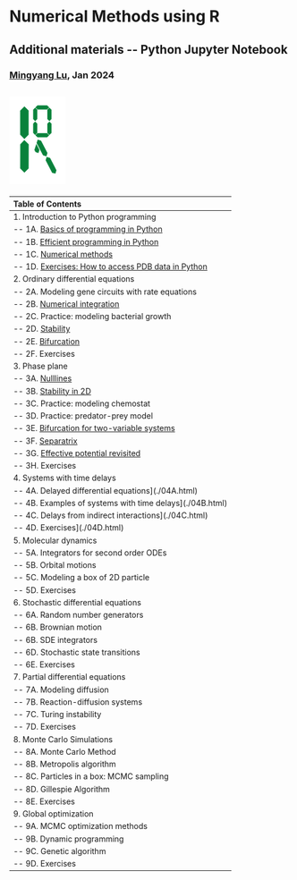 # Numerical Methods using R
## Additional materials -- Python Jupyter Notebook

### [Mingyang Lu](https://lusystemsbio.northeastern.edu), Jan 2024


![logo](../data/logo.png)
---

|Table of Contents|
|:----------------|
|1. Introduction to Python programming|
|-- 1A. [Basics of programming in Python](./01A.html) |
|-- 1B. [Efficient programming in Python](./01B.html) |
|-- 1C. [Numerical methods](./01C.html) |
|-- 1D. [Exercises: How to access PDB data in Python](./01D.html) |
|2. Ordinary differential equations|
|-- 2A. Modeling gene circuits with rate equations |
|-- 2B. [Numerical integration](./02B.html) | 
|-- 2C. Practice: modeling bacterial growth | 
|-- 2D. [Stability](./02D.html) |
|-- 2E. [Bifurcation](./02E.html) |
|-- 2F. Exercises |
|3. Phase plane|
|-- 3A. [Nulllines](./03A.html) |
|-- 3B. [Stability in 2D](./03B.html) |
|-- 3C. Practice: modeling chemostat | 
|-- 3D. Practice: predator-prey model | 
|-- 3E. [Bifurcation for two-variable systems](./03E.html) |
|-- 3F. [Separatrix](./03F.html) |
|-- 3G. [Effective potential revisited](./03G.html) |
|-- 3H. Exercises |
|4. Systems with time delays|
|-- 4A. Delayed differential equations](./04A.html) |
|-- 4B. Examples of systems with time delays](./04B.html) |
|-- 4C. Delays from indirect interactions](./04C.html) | 
|-- 4D. Exercises](./04D.html) |
|5. Molecular dynamics|
|-- 5A. Integrators for second order ODEs |
|-- 5B. Orbital motions |
|-- 5C. Modeling a box of 2D particle |
|-- 5D. Exercises |
|6. Stochastic differential equations|
|-- 6A. Random number generators |
|-- 6B. Brownian motion |
|-- 6B. SDE integrators |
|-- 6D. Stochastic state transitions |
|-- 6E. Exercises |
|7. Partial differential equations|
|-- 7A. Modeling diffusion |
|-- 7B. Reaction-diffusion systems |
|-- 7C. Turing instability |
|-- 7D. Exercises |
|8. Monte Carlo Simulations|
|-- 8A. Monte Carlo Method |
|-- 8B. Metropolis algorithm |
|-- 8C. Particles in a box: MCMC sampling |
|-- 8D. Gillespie Algorithm |
|-- 8E. Exercises |
|9. Global optimization|
|-- 9A. MCMC optimization methods |
|-- 9B. Dynamic programming |
|-- 9C. Genetic algorithm |
|-- 9D. Exercises |
